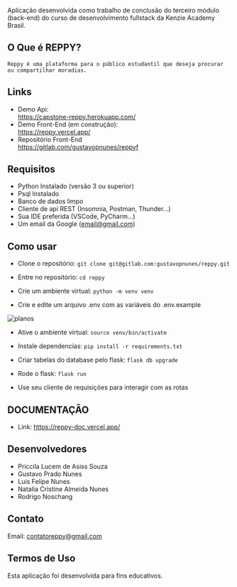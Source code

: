   Aplicação desenvolvida como trabalho de conclusão do terceiro módulo (back-end) do curso de desenvolvimento fullstack da Kenzie Academy Brasil.
  

## O Que é REPPY?

    Reppy é uma plataforma para o público estudantil que deseja procurar ou compartilhar moradias. 

## Links

- Demo Api: 
    <br />https://capstone-reppy.herokuapp.com/
- Demo Front-End (em construção):
    <br />https://reppy.vercel.app/
- Repositório Front-End
    <br />https://gitlab.com/gustavopnunes/reppyf

## Requisitos

- Python Instalado (versão 3 ou superior)
- Psql Instalado
- Banco de dados limpo
- Cliente de api REST (Insomnia, Postman, Thunder...)
- Sua IDE preferida (VSCode, PyCharm...)
- Um email da Google (email@gmail.com)

## Como usar

- Clone o repositório:
  `git clone git@gitlab.com:gustavopnunes/reppy.git`

- Entre no repositório:
  `cd reppy`

- Crie um ambiente virtual:
  `python -m venv venv`

- Crie e edite um arquivo .env com as variáveis do .env.example

![planos](https://i.imgur.com/JeEup8q.png?raw=true)

- Ative o ambiente virtual:
  `source venv/bin/activate`

- Instale dependencias:
  `pip install -r requirements.txt`

- Criar tabelas do database pelo flask:
  `flask db upgrade`

- Rode o flask:
  `flask run`

- Use seu cliente de requisições para interagir com as rotas

## DOCUMENTAÇÃO

- Link: https://reppy-doc.vercel.app/

## Desenvolvedores

- Priccila Lucem de Asiss Souza
- Gustavo Prado Nunes
- Luis Felipe Nunes
- Natalia Cristine Almeida Nunes
- Rodrigo Noschang

## Contato

Email: contatoreppy@gmail.com

## Termos de Uso

Esta aplicação foi desenvolvida para fins educativos.
